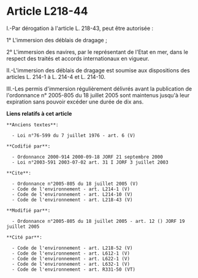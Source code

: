 # Article L218-44

I.-Par dérogation à l'article L. 218-43, peut être autorisée : 

1° L'immersion des déblais de dragage ; 

2° L'immersion des navires, par le représentant de l'Etat en mer, dans le respect des traités et accords internationaux en
vigueur. 

II.-L'immersion des déblais de dragage est soumise aux dispositions des articles L. 214-1 à L. 214-4 et L. 214-10. 

III.-Les permis d'immersion régulièrement délivrés avant la publication de l'ordonnance n° 2005-805 du 18 juillet 2005 sont
maintenus jusqu'à leur expiration sans pouvoir excéder une durée de dix ans.

**Liens relatifs à cet article**

	**Anciens textes**:

	  - Loi n°76-599 du 7 juillet 1976 - art. 6 (V)

	**Codifié par**:

	  - Ordonnance 2000-914 2000-09-18 JORF 21 septembre 2000
	  - Loi n°2003-591 2003-07-02 art. 31 I JORF 3 juillet 2003

	**Cite**:

	  - Ordonnance n°2005-805 du 18 juillet 2005 (V)
	  - Code de l'environnement - art. L214-1 (V)
	  - Code de l'environnement - art. L214-10 (V)
	  - Code de l'environnement - art. L218-43 (V)

	**Modifié par**:

	  - Ordonnance n°2005-805 du 18 juillet 2005 - art. 12 () JORF 19 juillet 2005

	**Cité par**:

	  - Code de l'environnement - art. L218-52 (V)
	  - Code de l'environnement - art. L612-1 (V)
	  - Code de l'environnement - art. L622-1 (V)
	  - Code de l'environnement - art. L632-1 (V)
	  - Code de l'environnement - art. R331-50 (VT)
